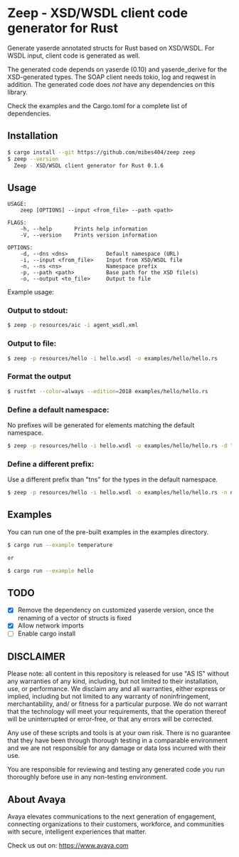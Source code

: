 # Zeep  - XSD/WSDL client code generator for Rust

Generate yaserde annotated structs for Rust based on XSD/WSDL. For WSDL input, client code is generated as well.

The generated code depends on yaserde (0.10) and yaserde_derive for the XSD-generated types. The SOAP client needs tokio, log and reqwest in addition. 
The generated code does *not* have any dependencies on this library.

Check the examples and the Cargo.toml for a complete list of dependencies.

## Installation

```bash
$ cargo install --git https://github.com/mibes404/zeep zeep
$ zeep --version
  Zeep - XSD/WSDL client generator for Rust 0.1.6
```

## Usage

```shell script
USAGE:
    zeep [OPTIONS] --input <from_file> --path <path>

FLAGS:
    -h, --help       Prints help information
    -V, --version    Prints version information

OPTIONS:
    -d, --dns <dns>            Default namespace (URL)
    -i, --input <from_file>    Input from XSD/WSDL file
    -n, --ns <ns>              Namespace prefix
    -p, --path <path>          Base path for the XSD file(s)
    -o, --output <to_file>     Output to file
```

Example usage:

### Output to stdout:
```bash
$ zeep -p resources/aic -i agent_wsdl.xml
```

### Output to file:
```bash
$ zeep -p resources/hello -i hello.wsdl -o examples/hello/hello.rs
```

### Format the output
```bash
$ rustfmt --color=always --edition=2018 examples/hello/hello.rs
```

### Define a default namespace:
No prefixes will be generated for elements matching the default namespace.

```bash
$ zeep -p resources/hello -i hello.wsdl -o examples/hello/hello.rs -d "http://learnwebservices.com/services/hello"
```

### Define a different prefix:
Use a different prefix than "tns" for the types in the default namespace.

```bash
$ zeep -p resources/hello -i hello.wsdl -o examples/hello/hello.rs -n ns1
```

## Examples

You can run one of the pre-built examples in the examples directory.

```bash
$ cargo run --example temperature 

or 

$ cargo run --example hello
```

## TODO

* [x] Remove the dependency on customized yaserde version, once the renaming of a vector of structs is fixed
* [x] Allow network imports 
* [ ] Enable cargo install

## DISCLAIMER

Please note: all content in this repository is released for use "AS IS" without any warranties of any kind, including, but not limited to their installation, use, or performance. We disclaim any and all warranties, either express or implied, including but not limited to any warranty of noninfringement, merchantability, and/ or fitness for a particular purpose. We do not warrant that the technology will meet your requirements, that the operation thereof will be uninterrupted or error-free, or that any errors will be corrected.

Any use of these scripts and tools is at your own risk. There is no guarantee that they have been through thorough testing in a comparable environment and we are not responsible for any damage or data loss incurred with their use.

You are responsible for reviewing and testing any generated code you run thoroughly before use in any non-testing environment.

## About Avaya

Avaya elevates communications to the next generation of engagement, connecting organizations to their customers, workforce, and communities with secure, intelligent experiences that matter.

Check us out on: https://www.avaya.com